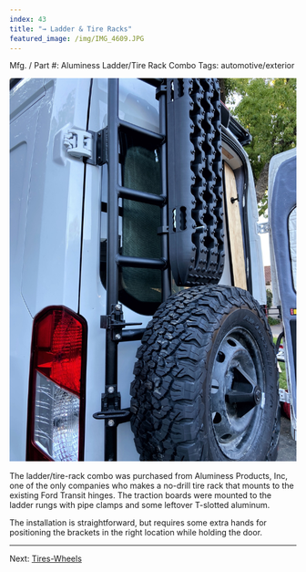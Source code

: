 ```yaml
---
index: 43
title: "→ Ladder & Tire Racks"
featured_image: /img/IMG_4609.JPG
---
```

Mfg. / Part #: Aluminess Ladder/Tire Rack Combo
Tags: automotive/exterior

![IMG_4609](img/IMG_4609.JPG)

The ladder/tire-rack combo was purchased from Aluminess Products, Inc, one of the only companies who makes a no-drill tire rack that mounts to the existing Ford Transit hinges. The traction boards were mounted to the ladder rungs with pipe clamps and some leftover T-slotted aluminum.

The installation is straightforward, but requires some extra hands for positioning the brackets in the right location while holding the door. 

---

Next: [Tires-Wheels](Tires-Wheels)